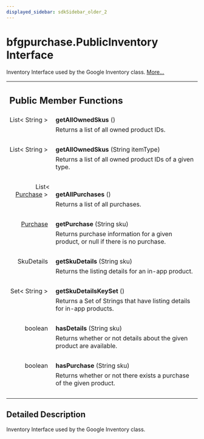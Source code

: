 ```yaml
---
displayed_sidebar: sdkSidebar_older_2
---
```

# bfgpurchase.PublicInventory Interface 

<div class="contents">Inventory Interface used by the Google Inventory class.    <a href="interfacecom_1_1bigfishgames_1_1bfglib_1_1bfgpurchase_1_1_public_inventory.html#details">More...</a><table class="memberdecls"><tr class="heading"><td colspan="2"><h2 class="groupheader"><a id="pub-methods" name="pub-methods"></a> Public Member Functions</h2></td></tr><tr class="memitem:afb1ff762b60d160cd8ea7cbfa63d66c4"><td class="memItemLeft" align="right" valign="top"><a id="afb1ff762b60d160cd8ea7cbfa63d66c4" name="afb1ff762b60d160cd8ea7cbfa63d66c4"></a> List&lt; String &gt;&#160;</td><td class="memItemRight" valign="bottom"><b>getAllOwnedSkus</b> ()</td></tr><tr class="memdesc:afb1ff762b60d160cd8ea7cbfa63d66c4"><td class="mdescLeft">&#160;</td><td class="mdescRight">Returns a list of all owned product IDs. <br /></td></tr><tr class="separator:afb1ff762b60d160cd8ea7cbfa63d66c4"><td class="memSeparator" colspan="2">&#160;</td></tr><tr class="memitem:a4ca8453af3d983e951ee55a835f9ed1d"><td class="memItemLeft" align="right" valign="top"><a id="a4ca8453af3d983e951ee55a835f9ed1d" name="a4ca8453af3d983e951ee55a835f9ed1d"></a> List&lt; String &gt;&#160;</td><td class="memItemRight" valign="bottom"><b>getAllOwnedSkus</b> (String itemType)</td></tr><tr class="memdesc:a4ca8453af3d983e951ee55a835f9ed1d"><td class="mdescLeft">&#160;</td><td class="mdescRight">Returns a list of all owned product IDs of a given type. <br /></td></tr><tr class="separator:a4ca8453af3d983e951ee55a835f9ed1d"><td class="memSeparator" colspan="2">&#160;</td></tr><tr class="memitem:a95a812ffac257ae2be7d132f355436da"><td class="memItemLeft" align="right" valign="top"><a id="a95a812ffac257ae2be7d132f355436da" name="a95a812ffac257ae2be7d132f355436da"></a> List&lt; <a class="el" href="classcom_1_1bigfishgames_1_1bfglib_1_1bfgpurchase_1_1_purchase.html">Purchase</a> &gt;&#160;</td><td class="memItemRight" valign="bottom"><b>getAllPurchases</b> ()</td></tr><tr class="memdesc:a95a812ffac257ae2be7d132f355436da"><td class="mdescLeft">&#160;</td><td class="mdescRight">Returns a list of all purchases. <br /></td></tr><tr class="separator:a95a812ffac257ae2be7d132f355436da"><td class="memSeparator" colspan="2">&#160;</td></tr><tr class="memitem:a570af7de038b55c75732c757e6d00669"><td class="memItemLeft" align="right" valign="top"><a id="a570af7de038b55c75732c757e6d00669" name="a570af7de038b55c75732c757e6d00669"></a><a class="el" href="classcom_1_1bigfishgames_1_1bfglib_1_1bfgpurchase_1_1_purchase.html">Purchase</a>&#160;</td><td class="memItemRight" valign="bottom"><b>getPurchase</b> (String sku)</td></tr><tr class="memdesc:a570af7de038b55c75732c757e6d00669"><td class="mdescLeft">&#160;</td><td class="mdescRight">Returns purchase information for a given product, or null if there is no purchase. <br /></td></tr><tr class="separator:a570af7de038b55c75732c757e6d00669"><td class="memSeparator" colspan="2">&#160;</td></tr><tr class="memitem:a8f9ccb1a8265bd221a84fc2ff48ac085"><td class="memItemLeft" align="right" valign="top"><a id="a8f9ccb1a8265bd221a84fc2ff48ac085" name="a8f9ccb1a8265bd221a84fc2ff48ac085"></a> SkuDetails&#160;</td><td class="memItemRight" valign="bottom"><b>getSkuDetails</b> (String sku)</td></tr><tr class="memdesc:a8f9ccb1a8265bd221a84fc2ff48ac085"><td class="mdescLeft">&#160;</td><td class="mdescRight">Returns the listing details for an in-app product. <br /></td></tr><tr class="separator:a8f9ccb1a8265bd221a84fc2ff48ac085"><td class="memSeparator" colspan="2">&#160;</td></tr><tr class="memitem:a02a0b90acc7310c7402538a4ef0c348e"><td class="memItemLeft" align="right" valign="top"><a id="a02a0b90acc7310c7402538a4ef0c348e" name="a02a0b90acc7310c7402538a4ef0c348e"></a> Set&lt; String &gt;&#160;</td><td class="memItemRight" valign="bottom"><b>getSkuDetailsKeySet</b> ()</td></tr><tr class="memdesc:a02a0b90acc7310c7402538a4ef0c348e"><td class="mdescLeft">&#160;</td><td class="mdescRight">Returns a Set of Strings that have listing details for in-app products. <br /></td></tr><tr class="separator:a02a0b90acc7310c7402538a4ef0c348e"><td class="memSeparator" colspan="2">&#160;</td></tr><tr class="memitem:a12fa909de6fd6a0dc512620cafefba57"><td class="memItemLeft" align="right" valign="top"><a id="a12fa909de6fd6a0dc512620cafefba57" name="a12fa909de6fd6a0dc512620cafefba57"></a> boolean&#160;</td><td class="memItemRight" valign="bottom"><b>hasDetails</b> (String sku)</td></tr><tr class="memdesc:a12fa909de6fd6a0dc512620cafefba57"><td class="mdescLeft">&#160;</td><td class="mdescRight">Returns whether or not details about the given product are available. <br /></td></tr><tr class="separator:a12fa909de6fd6a0dc512620cafefba57"><td class="memSeparator" colspan="2">&#160;</td></tr><tr class="memitem:a316aea252e03113a36bad76a5bb078b6"><td class="memItemLeft" align="right" valign="top"><a id="a316aea252e03113a36bad76a5bb078b6" name="a316aea252e03113a36bad76a5bb078b6"></a> boolean&#160;</td><td class="memItemRight" valign="bottom"><b>hasPurchase</b> (String sku)</td></tr><tr class="memdesc:a316aea252e03113a36bad76a5bb078b6"><td class="mdescLeft">&#160;</td><td class="mdescRight">Returns whether or not there exists a purchase of the given product. <br /></td></tr><tr class="separator:a316aea252e03113a36bad76a5bb078b6"><td class="memSeparator" colspan="2">&#160;</td></tr></table><a name="details" id="details"></a><h2 class="groupheader">Detailed Description</h2><div class="textblock">Inventory Interface used by the Google Inventory class. </div></div> 
